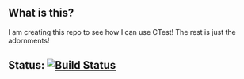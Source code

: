 ## What is this?

I am creating this repo to see how I can use CTest! The rest is just the adornments!

## Status: [![Build Status](https://travis-ci.com/samiiali/cmake_git_version.svg?branch=master)](https://travis-ci.com/samiiali/cmake_git_version)
